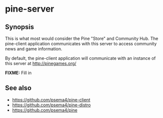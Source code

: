 # pine-server

## Synopsis

This is what most would consider the Pine "Store" and Community Hub.  The pine-client application communicates with this server to access community news and game information.

By default, the pine-client application will communicate with an instance of this server at http://pinegames.org/

**FIXME:** Fill in

## See also

* https://github.com/psema4/pine-client
* https://github.com/psema4/pine-distro
* https://github.com/psema4/pine


